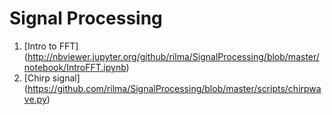 # Signal Processing

1. [Intro to FFT] (http://nbviewer.jupyter.org/github/rilma/SignalProcessing/blob/master/notebook/IntroFFT.ipynb)
2. [Chirp signal] (https://github.com/rilma/SignalProcessing/blob/master/scripts/chirpwave.py)
